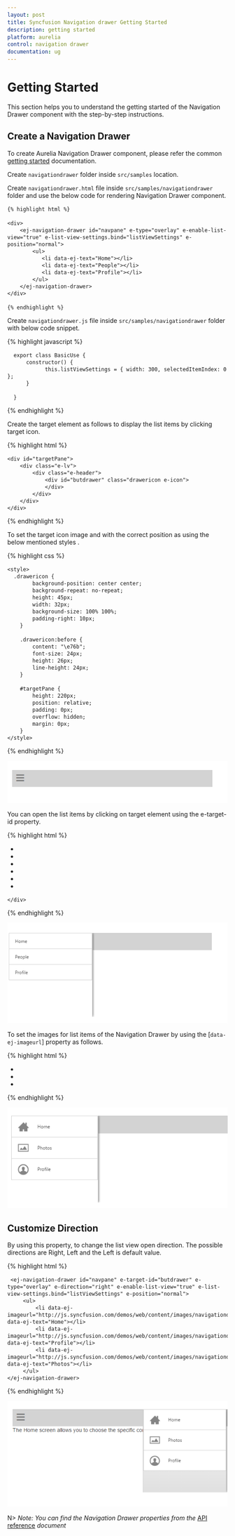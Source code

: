 ```yaml
---
layout: post
title: Syncfusion Navigation drawer Getting Started
description: getting started
platform: aurelia
control: navigation drawer
documentation: ug
---
```


# Getting Started

This section helps you to understand the getting started of the Navigation Drawer component with the step-by-step instructions.

## Create a Navigation Drawer

To create Aurelia Navigation Drawer component, please refer the common [getting started](https://help.syncfusion.com/aurelia/overview#getting-started) documentation.

Create `navigationdrawer` folder inside `src/samples` location.

Create `navigationdrawer.html` file inside `src/samples/navigationdrawer` folder and use the below code for rendering Navigation Drawer component.

    {% highlight html %}
    
    <div>
        <ej-navigation-drawer id="navpane" e-type="overlay" e-enable-list-view="true" e-list-view-settings.bind="listViewSettings" e-position="normal">
            <ul>
               <li data-ej-text="Home"></li>
               <li data-ej-text="People"></li>
               <li data-ej-text="Profile"></li>
            </ul>
        </ej-navigation-drawer>
    </div>

    {% endhighlight %}
    
Create `navigationdrawer.js` file inside `src/samples/navigationdrawer` folder with below code snippet.

{% highlight javascript %}

      export class BasicUse {
          constructor() {
                this.listViewSettings = { width: 300, selectedItemIndex: 0 };
          }
 
      }

{% endhighlight %}
    
Create the target element as follows to display the list items by clicking target icon.

{% highlight html %}

    <div id="targetPane">
        <div class="e-lv">
            <div class="e-header">
                <div id="butdrawer" class="drawericon e-icon">
                </div>
            </div>
        </div>
    </div>

{% endhighlight %}

To set the target icon image and with the correct position as using the below mentioned styles .

{% highlight css %}

    <style>
      .drawericon {
            background-position: center center;
            background-repeat: no-repeat;
            height: 45px;
            width: 32px;
            background-size: 100% 100%;
            padding-right: 10px;
        }

        .drawericon:before {
            content: "\e76b";
            font-size: 24px;
            height: 26px;
            line-height: 24px;
        }

        #targetPane {
            height: 220px;
            position: relative;
            padding: 0px;
            overflow: hidden;
            margin: 0px;
        }
    </style>

{% endhighlight %}

![Getting Started](Getting-Started_images/getting-started_img1.png)

You can open the list items by clicking on target element using the e-target-id property. 

{% highlight html %}

 <div>
        <ej-navigation-drawer id="navpane" e-target-id="butdrawer" e-type="overlay" e-enable-list-view="true" e-list-view-settings.bind="listViewSettings" e-position="normal">
            <ul>
               <li data-ej-text="Home"></li>
               <li data-ej-text="People"></li>
               <li data-ej-text="Profile"></li>
               <li data-ej-text="Photos"></li>
               <li data-ej-text="Communities"></li>
               <li data-ej-text="Location"></li>
            </ul>
        </ej-navigation-drawer>
        
    </div>
    
{% endhighlight %}

![Navigation Getting Started](Getting-Started_images/getting-started_img2.png)

To set the images for list items of the Navigation Drawer by using the [`data-ej-imageurl`] property as follows.

{% highlight html %}

   <ej-navigation-drawer id="navpane" e-target-id="butdrawer" e-type="overlay" e-direction="left" e-enable-list-view="true" e-list-view-settings.bind="listViewSettings" e-position="normal">
         <ul>
             <li data-ej-imageurl="http://js.syncfusion.com/demos/web/content/images/navigationdrawer/home.png" data-ej-text="Home"></li>
             <li data-ej-imageurl="http://js.syncfusion.com/demos/web/content/images/navigationdrawer/profile.png" data-ej-text="Profile"></li>
             <li data-ej-imageurl="http://js.syncfusion.com/demos/web/content/images/navigationdrawer/photo.png" data-ej-text="Photos"></li>
         </ul>
   </ej-navigation-drawer>
    
{% endhighlight %}

![Navigation Drawer Getting Started](Getting-Started_images/getting-started_img3.png)

## Customize Direction

By using this property, to change the list view open direction. The possible directions are Right, Left and the Left is default value.

{% highlight html %}

     <ej-navigation-drawer id="navpane" e-target-id="butdrawer" e-type="overlay" e-direction="right" e-enable-list-view="true" e-list-view-settings.bind="listViewSettings" e-position="normal">
         <ul>
             <li data-ej-imageurl="http://js.syncfusion.com/demos/web/content/images/navigationdrawer/home.png" data-ej-text="Home"></li>
             <li data-ej-imageurl="http://js.syncfusion.com/demos/web/content/images/navigationdrawer/profile.png" data-ej-text="Profile"></li>
             <li data-ej-imageurl="http://js.syncfusion.com/demos/web/content/images/navigationdrawer/photo.png" data-ej-text="Photos"></li>
         </ul>
    </ej-navigation-drawer>

{% endhighlight %}

![Customize Direction](Getting-Started_images/getting-started_img5.png)

N> _Note:_ _You can find the Navigation Drawer properties from the_ [API reference](https://help.syncfusion.com/api/js/ejnavigationdrawer) _document_
